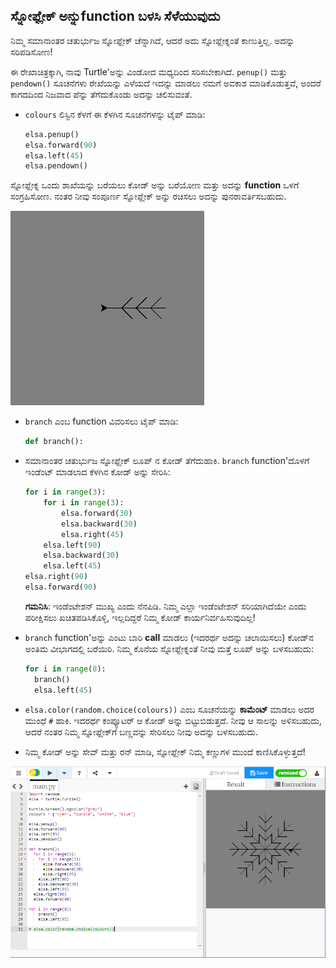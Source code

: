 ## ಸ್ನೋಫ್ಲೇಕ್ ಅನ್ನುfunction ಬಳಸಿ ಸೆಳೆಯುವುದು

ನಿಮ್ಮ ಸಮಾನಾಂತರ ಚತುರ್ಭುಜ ಸ್ನೋಫ್ಲೇಕ್ ಚೆನ್ನಾಗಿದೆ, ಆದರೆ ಅದು ಸ್ನೋಫ್ಲೇಕ್ನಂತೆ ಕಾಣುತ್ತಿಲ್ಲ. ಅದನ್ನು ಸರಿಪಡಿಸೋಣ!

ಈ ರೇಖಾಚಿತ್ರಕ್ಕಾಗಿ, ನಾವು Turtle'ಅನ್ನು ವಿಂಡೋದ ಮಧ್ಯದಿಂದ ಸರಿಸಬೇಕಾಗಿದೆ. `penup()` ಮತ್ತು `pendown()` ಸೂಚನೆಗಳು ರೇಖೆಯನ್ನು ಎಳೆಯದೆ ಇದನ್ನು ಮಾಡಲು ನಮಗೆ ಅವಕಾಶ ಮಾಡಿಕೊಡುತ್ತವೆ, ಅಂದರೆ ಕಾಗದದಿಂದ ನಿಜವಾದ ಪೆನ್ನು ತೆಗೆದುಕೊಂಡು ಅದನ್ನು ಚಲಿಸುವಂತೆ.

- `colours` ಲಿಸ್ಟಿನ ಕೆಳಗೆ ಈ ಕೆಳಗಿನ ಸೂಚನೆಗಳನ್ನು ಟೈಪ್ ಮಾಡಿ:
    
    ```python
    elsa.penup()
    elsa.forward(90)
    elsa.left(45)
    elsa.pendown()
    ```

ಸ್ನೋಫ್ಲೇಕ್ನ ಒಂದು ಶಾಖೆಯನ್ನು ಬರೆಯಲು ಕೋಡ್ ಅನ್ನು ಬರೆಯೋಣ ಮತ್ತು ಅದನ್ನು **function** ಒಳಗೆ ಸಂಗ್ರಹಿಸೋಣ. ನಂತರ ನೀವು ಸಂಪೂರ್ಣ ಸ್ನೋಫ್ಲೇಕ್ ಅನ್ನು ರಚಿಸಲು ಅದನ್ನು ಪುನರಾವರ್ತಿಸಬಹುದು.

![branch](images/branch.PNG)

- `branch` ಎಂಬ function ವಿವರಿಸಲು ಟೈಪ್ ಮಾಡಿ:
    
    ```python
    def branch():
    ```

- ಸಮಾನಾಂತರ ಚತುರ್ಭುಜ ಸ್ನೋಫ್ಲೇಕ್ ಲೂಪ್ ನ ಕೋಡ್ ತೆಗೆದುಹಾಕಿ. `branch` function'ದೊಳಗೆ ಇಂಡೆಂಟ್ ಮಾಡಲಾದ ಕೆಳಗಿನ ಕೋಡ್ ಅನ್ನು ಸೇರಿಸಿ:
    
    ```python
    for i in range(3):
        for i in range(3):
            elsa.forward(30)
            elsa.backward(30)
            elsa.right(45)
        elsa.left(90)
        elsa.backward(30)
        elsa.left(45)
    elsa.right(90)
    elsa.forward(90)
    ```
    
    **ಗಮನಿಸಿ**: ಇಂಡೆಂಟೇಶನ್ ಮುಖ್ಯ ಎಂದು ನೆನಪಿಡಿ. ನಿಮ್ಮ ಎಲ್ಲಾ ಇಂಡೆಂಟೇಶನ್ ಸರಿಯಾಗಿದೆಯೇ ಎಂದು ಪರೀಕ್ಷಿಸಲು ಖಚಿತಪಡಿಸಿಕೊಳ್ಳಿ, ಇಲ್ಲದಿದ್ದರೆ ನಿಮ್ಮ ಕೋಡ್ ಕಾರ್ಯನಿರ್ವಹಿಸುವುದಿಲ್ಲ!

- `branch` function'ಅನ್ನು ಎಂಟು ಬಾರಿ **call** ಮಾಡಲು (ಇದರರ್ಥ ಅದನ್ನು ಚಲಾಯಿಸಲು) ಕೋಡ್‌ನ ಅಂತಿಮ ವೀಭಾಗದಲ್ಲಿ ಬರೆಯಿರಿ. ನಿಮ್ಮ ಕೊನೆಯ ಸ್ನೋಫ್ಲೇಕ್ನಂತೆ ನೀವು ಮತ್ತೆ ಲೂಪ್ ಅನ್ನು ಬಳಸಬಹುದು:
    
    ```python
    for i in range(8):
      branch()
      elsa.left(45)
    ```

- `elsa.color(random.choice(colours))` ಎಂಬ ಸೂಚನೆಯನ್ನು **ಕಾಮೆಂಟ್** ಮಾಡಲು ಅದರ ಮುಂಧೆ `#` ಹಾಕಿ. ಇದರರ್ಥ ಕಂಪ್ಯೂಟರ್ ಆ ಕೋಡ್ ಅನ್ನು ಬಿಟ್ಟುಬಿಡುತ್ತದೆ. ನೀವು ಆ ಸಾಲನ್ನು ಅಳಿಸಬಹುದು, ಆದರೆ ನಂತರ ನಿಮ್ಮ ಸ್ನೋಫ್ಲೇಕ್‌ಗೆ ಬಣ್ಣವನ್ನು ಸೇರಿಸಲು ನೀವು ಅದನ್ನು ಬಳಸಬಹುದು.

- ನಿಮ್ಮ ಕೋಡ್ ಅನ್ನು ಸೇವ್ ಮತ್ತು ರನ್ ಮಾಡಿ, ಸ್ನೋಫ್ಲೇಕ್ ನಿಮ್ಮ ಕಣ್ಣುಗಳ ಮುಂದೆ ಕಾಣಿಸಿಕೊಳ್ಳುತ್ತದೆ!

![](images/snowflake2.png)